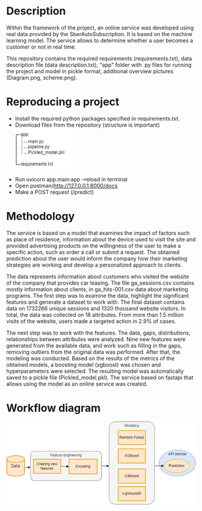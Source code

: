 # Description
Within the framework of the project, an online service was developed using real data provided by the SberAutoSubscription. It is based on the machine learning model. The service allows to determine whether a user becomes a customer or not in real time.

This repository contains the required requirements (requirements.txt), data description file (data description.txt), "app" folder with .py files for running the project and model in pickle format, additional overview pictures (Diagram.png, scheme.png).

# Reproducing a project
+ Install the required python packages specified in requirements.txt.
+ Download files from the repository (structure is important)
  ![](./scheme.png)
+ Run uvicorn app.main:app –reload in terminal
+ Open postman/http://127.0.0.1:8000/docs 
+ Make a POST request (/predict)


# Methodology
The service is based on a model that examines the impact of factors such as place of residence, information about the device used to visit the site and provided advertising products on the willingness of the user to make a specific action, such as order a call or submit a request. The obtained prediction about the user would inform the company how their marketing strategies are working and develop a personalized approach to clients. 

The data represents information about customers who visited the website of the company that provides car leasing. The file ga_sessions.csv contains mostly information about clients, in ga_hits-001.csv data about marketing programs. The first step was to examine the data, highlight the significant features and generate a dataset to work with. The final dataset contains data on 1732266 unique sessions and 1320 thousand website visitors. In total, the data was collected on 18 attributes. From more than 1.5 million visits of the website, users made a targeted action in 2.9% of cases. 

The next step was to work with the features. The data, gaps, distributions, relationships between attributes were analyzed. Nine new features were generated from the available data, and work such as filling in the gaps, removing outliers from the original data was performed. After that, the modeling was conducted. Based on the results of the metrics of the obtained models, a boosting model (xgboost) was chosen and hyperparameters were selected. The resulting model was automatically saved to a pickle file (Pickled_model.pkl). The service based on fastapi that allows using the model as an online service was created. 

# Workflow diagram
![](./Diagram.png)
